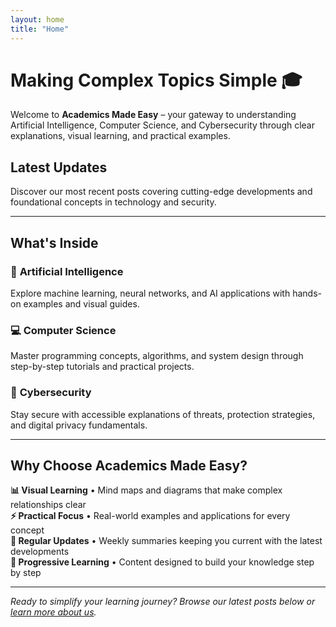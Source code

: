 ```yaml
---
layout: home
title: "Home"
---
```


# Making Complex Topics Simple 🎓

Welcome to **Academics Made Easy** – your gateway to understanding Artificial Intelligence, Computer Science, and Cybersecurity through clear explanations, visual learning, and practical examples.

## Latest Updates

Discover our most recent posts covering cutting-edge developments and foundational concepts in technology and security.

---

## What's Inside

### 🤖 **Artificial Intelligence**
Explore machine learning, neural networks, and AI applications with hands-on examples and visual guides.

### 💻 **Computer Science** 
Master programming concepts, algorithms, and system design through step-by-step tutorials and practical projects.

### 🔐 **Cybersecurity**
Stay secure with accessible explanations of threats, protection strategies, and digital privacy fundamentals.

---

## Why Choose Academics Made Easy?

**📊 Visual Learning** • Mind maps and diagrams that make complex relationships clear  
**⚡ Practical Focus** • Real-world examples and applications for every concept  
**📅 Regular Updates** • Weekly summaries keeping you current with the latest developments  
**🎯 Progressive Learning** • Content designed to build your knowledge step by step

---

*Ready to simplify your learning journey? Browse our latest posts below or [learn more about us](/about/).*
